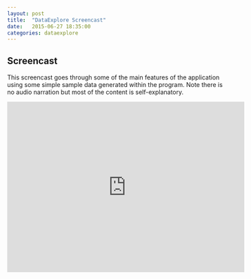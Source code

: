 ```yaml
---
layout: post
title:  "DataExplore Screencast"
date:   2015-06-27 18:35:00
categories: dataexplore
---
```


## Screencast

This screencast goes through some of the main features of the application using some simple sample data generated within the program. Note there is no audio narration but most of the content is self-explanatory.

<iframe width="550" height="395"
src="https://www.youtube.com/embed/lA7bhbWOkSw"
frameborder="0" allowfullscreen>
</iframe>
